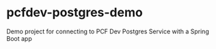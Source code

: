 # pcfdev-postgres-demo
Demo project for connecting to PCF Dev Postgres Service with a Spring Boot app
